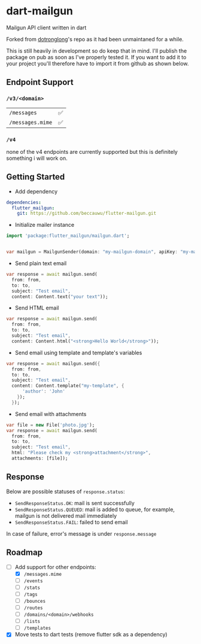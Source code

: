 # dart-mailgun

Mailgun API client written in dart

Forked from [dotronglong](https://github.com/dotronglong/flutter-mailgun "forked repo link")'s repo as it had been unmaintaned for a while.

This is still heavily in development so do keep that in mind. I'll publish the package on pub as soon as I've properly tested it. If you want to add it to your project you'll therefore have to import it from github as shown below.

## Endpoint Support

### `/v3/<domain>`

|   | |
|---|---|
| `/messages`   | :white_check_mark:  |
| `/messages.mime`   |:white_check_mark:  |

### `/v4`

none of the v4 endpoints are currently supported but this is definitely something i will work on.

## Getting Started

- Add dependency

```yaml
dependencies:
  flutter_mailgun:
    git: https://github.com/beccauwu/flutter-mailgun.git
```

- Initialize mailer instance

```dart
import 'package:flutter_mailgun/mailgun.dart';


var mailgun = MailgunSender(domain: "my-mailgun-domain", apiKey: "my-mailgun-api-key", regionIsEU: true);
```

- Send plain text email

```dart
var response = await mailgun.send(
  from: from,
  to: to,
  subject: "Test email",
  content: Content.text("your text"));
```

- Send HTML email

```dart
var response = await mailgun.send(
  from: from,
  to: to,
  subject: "Test email",
  content: Content.html("<strong>Hello World</strong>"));
```

- Send email using template and template's variables

```dart
var response = await mailgun.send({
  from: from,
  to: to,
  subject: "Test email",
  content: Content.template("my-template", {
      'author': 'John'
    });
  });
```

- Send email with attachments

```dart
var file = new File('photo.jpg');
var response = await mailgun.send(
  from: from,
  to: to,
  subject: "Test email",
  html: "Please check my <strong>attachment</strong>",
  attachments: [file]);
```

## Response

Below are possible statuses of `response.status`:

- `SendResponseStatus.OK`: mail is sent successfully
- `SendResponseStatus.QUEUED`: mail is added to queue, for example, mailgun is not delivered mail immediately
- `SendResponseStatus.FAIL`: failed to send email

In case of failure, error's message is under `response.message`

## Roadmap

- [ ] Add support for other endpoints:
  - [x] `/messages.mime`
  - [ ] `/events`
  - [ ] `/stats`
  - [ ] `/tags`
  - [ ] `/bounces`
  - [ ] `/routes`
  - [ ] `/domains/<domain>/webhooks`
  - [ ] `/lists`
  - [ ] `/templates`
- [x] Move tests to dart tests (remove flutter sdk as a dependency)
